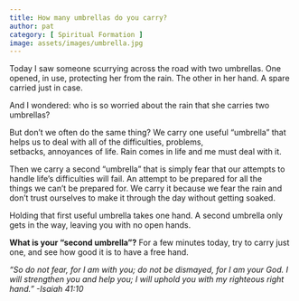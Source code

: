 ```yaml
---
title: How many umbrellas do you carry?
author: pat
category: [ Spiritual Formation ]
image: assets/images/umbrella.jpg
---
```

Today I saw someone scurrying across the road with two umbrellas. One opened, in use, protecting her from the rain. The other in her hand. A spare carried just in case.

And I wondered: who is so worried about the rain that she carries two umbrellas?

But don’t we often do the same thing? We carry one useful “umbrella” that helps us to deal with all of the difficulties, problems, setbacks,&nbsp;annoyances&nbsp;of life. Rain comes in life and me must deal with it.

Then we carry a second “umbrella” that is simply fear that our attempts to handle life’s difficulties will fail. An attempt to be prepared for all the things&nbsp;we can’t be prepared for. We carry it because we fear the rain and don’t trust ourselves to make it through the day without getting soaked.

Holding that first useful umbrella takes one hand. A second umbrella only gets in the way, leaving you with no open hands.

<strong>What is your “second umbrella”?</strong>
For a few minutes today, try to carry just one, and see how good it is to have a free hand.

<em>“So do not fear, for I am with you; do not be dismayed, for I am your God. I will strengthen you and help you; I will uphold you with my righteous right hand.” -Isaiah 41:10</em>
